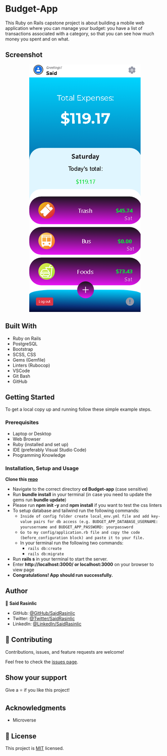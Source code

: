 # Budget-App

This Ruby on Rails capstone project is about building a mobile web application where you can manage your budget: you have a list of transactions associated with a category, so that you can see how much money you spent and on what.


## Screenshot
<p align="center"><img src="./app/assets/images/Budget-App.png" alt="Desktop Snapshot" /></>


## Built With

- Ruby on Rails
- PostgreSQL
- Bootstrap
- SCSS, CSS
- Gems (Gemfile)
- Linters (Rubocop)
- VSCode
- Git Bash
- GitHub

## Getting Started

To get a local copy up and running follow these simple example steps.

### Prerequisites

- Laptop or Desktop
- Web Browser
- Ruby (installed and set up)
- IDE (preferably Visual Studio Code)
- Programming Knowledge

### Installation, Setup and Usage

 **Clone this [repo](https://github.com/udeaghad/recipe-app)**
- Navigate to the correct directory **cd Budget-app** (case sensitive)
- Run **bundle install** in your terminal (in case you need to update the gems run **bundle update**)
- Please run **npm init -y** and **npm install** if you want to test the css linters
- To setup database and tailwind run the following commands:
  - `Inside of config folder create local_env.yml file and add key-value pairs for db access (e.g. BUDGET_APP_DATABASE_USERNAME: yourusername and BUDGET_APP_PASSWORD: yourpassword`
  - `Go to my config/application.rb file and copy the code (before_configuration block) and paste it to your file.`
  - In your terminal run the following two commands:
    - `rails db:create`
    - `rails db:migrate`
- Run **rails s** in your terminal to start the server.
- Enter **http://localhost:3000/ or localhost:3000** on your browser to view page
- **Congratulations! App should run successfully.**


## Author

👤 **Said Rasinlic**

- GitHub: [@GitHub/SaidRasinlic](https://github.com/SaidRasinlic)
- Twitter: [@Twitter/SaidRasinlic](https://twitter.com/SaidRasinlic)
- LinkedIn: [@LinkedIn/SaidRasinlic](https://www.linkedin.com/in/SaidRasinlic)


## 🤝 Contributing

Contributions, issues, and feature requests are welcome!

Feel free to check the [issues page](../../issues/).

## Show your support

Give a ⭐️ if you like this project!

## Acknowledgments

- Microverse 

## 📝 License

This project is [MIT](LICENSE) licensed.
